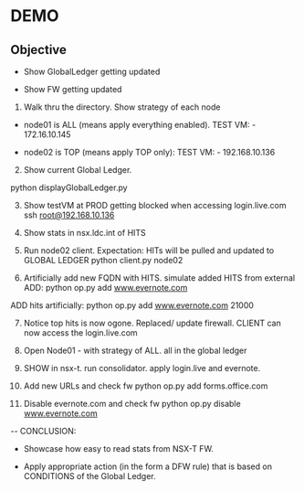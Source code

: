 # DEMO

## Objective

- Show GlobalLedger getting updated

- Show FW getting updated

1. Walk thru the directory. Show strategy of each node

- node01 is ALL (means apply everything enabled). TEST VM: - 172.16.10.145

- node02 is TOP (means apply TOP only): TEST VM: - 192.168.10.136

2. Show current Global Ledger. 

 python displayGlobalLedger.py 

3. Show testVM at PROD getting blocked when accessing login.live.com
ssh root@192.168.10.136

4. Show stats in nsx.ldc.int of HITS

5. Run node02 client. Expectation:  HITs will be pulled and updated to GLOBAL LEDGER
python client.py node02

6. Artificially add new FQDN with HITS. simulate added HITS from external
ADD:
python op.py add www.evernote.com

ADD hits artificially:
python op.py add www.evernote.com 21000

7. Notice top hits is now ogone. Replaced/ update firewall. CLIENT can now access the login.live.com

8. Open Node01 - with strategy of ALL. all in the global ledger

9. SHOW in nsx-t. run consolidator. apply login.live and evernote.

10. Add new URLs and check fw
python op.py add forms.office.com

11. Disable evernote.com and check fw
python op.py disable www.evernote.com

--
CONCLUSION:

- Showcase how easy to read stats from NSX-T FW. 

- Apply appropriate action (in the form a DFW rule) that is based on CONDITIONS of the Global Ledger.

